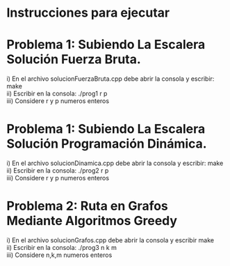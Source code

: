 # Instrucciones para ejecutar

# Problema 1: Subiendo La Escalera Solución Fuerza Bruta.  
i) En el archivo solucionFuerzaBruta.cpp debe abrir la consola y escribir: make  
ii) Escribir en la consola: ./prog1 r p  
iii) Considere r y p numeros enteros  

# Problema 1: Subiendo La Escalera Solución Programación Dinámica.  
i) En el archivo solucionDinamica.cpp debe abrir la consola y escribir: make  
ii) Escribir en la consola: ./prog2 r p  
iii) Considere r y p numeros enteros  
  
# Problema 2: Ruta en Grafos Mediante Algoritmos Greedy  

i) En el archivo solucionGrafos.cpp debe abrir la consola y escribir make  
ii) Escribir en la consola: ./prog3 n k m  
iii) Considere n,k,m numeros enteros  
  
 
 
